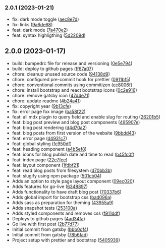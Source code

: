 ## <small>2.0.1 (2023-01-21)</small>

- fix: dark mode toggle ([aec8e7d](https://github.com/nareshlakyajagadisha/website/commit/aec8e7d))
- fix: links ([9a6de68](https://github.com/nareshlakyajagadisha/website/commit/9a6de68))
- feat: dark mode ([7a470e2](https://github.com/nareshlakyajagadisha/website/commit/7a470e2))
- feat: syntax highligthing ([5d2209d](https://github.com/nareshlakyajagadisha/website/commit/5d2209d))

## 2.0.0 (2023-01-17)

- build: bumpedrc file for release and versioning ([0e5e794](https://github.com/nareshlakyajagadisha/website/commit/0e5e794))
- build: deploy to github pages ([ff67a07](https://github.com/nareshlakyajagadisha/website/commit/ff67a07))
- chore: cleanup unused source code ([94138d9](https://github.com/nareshlakyajagadisha/website/commit/94138d9))
- chore: configured pre-commit hook for prettier ([0911bf5](https://github.com/nareshlakyajagadisha/website/commit/0911bf5))
- chore: conventional commits using commitizen ([cc8006f](https://github.com/nareshlakyajagadisha/website/commit/cc8006f))
- chore: install bootstrap and react bootstrap icons ([0c2e916](https://github.com/nareshlakyajagadisha/website/commit/0c2e916))
- chore: remove gatsby icon ([47d4e71](https://github.com/nareshlakyajagadisha/website/commit/47d4e71))
- chore: update readme ([4b24a41](https://github.com/nareshlakyajagadisha/website/commit/4b24a41))
- fix: copyright year ([9b13cfe](https://github.com/nareshlakyajagadisha/website/commit/9b13cfe))
- fix: error page fox image ([ba58f22](https://github.com/nareshlakyajagadisha/website/commit/ba58f22))
- feat: all mdx plugin to query field and enable slug for routing ([26201b5](https://github.com/nareshlakyajagadisha/website/commit/26201b5))
- feat: blog post preview and blog post components ([495907e](https://github.com/nareshlakyajagadisha/website/commit/495907e))
- feat: blog post rendering ([d4d70a2](https://github.com/nareshlakyajagadisha/website/commit/d4d70a2))
- feat: blog posts from first version of the website ([9bbdd43](https://github.com/nareshlakyajagadisha/website/commit/9bbdd43))
- feat: error page ([d4931c7](https://github.com/nareshlakyajagadisha/website/commit/d4931c7))
- feat: global styling ([fc950df](https://github.com/nareshlakyajagadisha/website/commit/fc950df))
- feat: heading component ([a4b5ef8](https://github.com/nareshlakyajagadisha/website/commit/a4b5ef8))
- feat: icons for blog publish date and time to read ([b45fc0f](https://github.com/nareshlakyajagadisha/website/commit/b45fc0f))
- feat: index page ([22e7fee](https://github.com/nareshlakyajagadisha/website/commit/22e7fee))
- feat: layout component ([1fdbf21](https://github.com/nareshlakyajagadisha/website/commit/1fdbf21))
- feat: read blog posts from filesystem ([d70bb3b](https://github.com/nareshlakyajagadisha/website/commit/d70bb3b))
- feat: slugify using npm package ([501cb04](https://github.com/nareshlakyajagadisha/website/commit/501cb04))
- Adds an option to style page layout component ([09ec020](https://github.com/nareshlakyajagadisha/website/commit/09ec020))
- Adds features for go-live ([6348897](https://github.com/nareshlakyajagadisha/website/commit/6348897))
- Adds functionality to have draft blog post ([70337b6](https://github.com/nareshlakyajagadisha/website/commit/70337b6))
- Adds global import for bootstrap css ([bad096a](https://github.com/nareshlakyajagadisha/website/commit/bad096a))
- Adds sass as preparation for theming ([43955a9](https://github.com/nareshlakyajagadisha/website/commit/43955a9))
- Adds snapshot tests ([253100a](https://github.com/nareshlakyajagadisha/website/commit/253100a))
- Adds styled components and removes css ([f911ddf](https://github.com/nareshlakyajagadisha/website/commit/f911ddf))
- Deploys to github pages ([4ad34fa](https://github.com/nareshlakyajagadisha/website/commit/4ad34fa))
- Go live with first post ([2b77d77](https://github.com/nareshlakyajagadisha/website/commit/2b77d77))
- Initial commit from gatsby ([bbb0df4](https://github.com/nareshlakyajagadisha/website/commit/bbb0df4))
- Initial commit from gatsby ([78b6fad](https://github.com/nareshlakyajagadisha/website/commit/78b6fad))
- Project setup with prettier and bootstrap ([5405939](https://github.com/nareshlakyajagadisha/website/commit/5405939))
